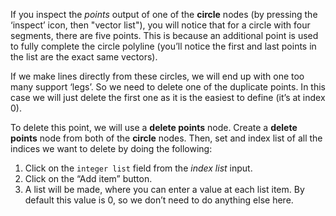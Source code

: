 If you inspect the *points* output of one of the **circle** nodes (by pressing the ‘inspect’ icon, then "vector list"), you will notice that for a circle with four segments, there are five points. This is because an additional point is used to fully complete the circle polyline (you’ll notice the first and last points in the list are the exact same vectors).

If we make lines directly from these circles, we will end up with one too many support ‘legs’. So we need to delete one of the duplicate points. In this case we will just delete the first one as it is the easiest to define (it’s at index 0).

To delete this point, we will use a **delete points** node. Create a **delete points** node from both of the **circle** nodes. Then, set and index list of all the indices we want to delete by doing the following:

1. Click on the `integer list` field from the *index list* input.
2. Click on the “Add item” button.
3. A list will be made, where you can enter a value at each list item. By default this value is 0, so we don’t need to do anything else here.